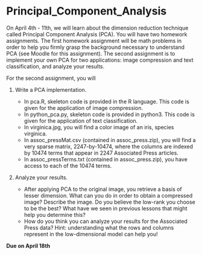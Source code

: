 # Principal_Component_Analysis

On April 4th - 11th, we will learn about the dimension reduction technique called Principal Component Analysis (PCA).  You will have two homework assignments.  The first homework assignment will be math problems in order to help you firmly grasp the background necessary to understand PCA (see Moodle for this assignment).  The second assignment is to implement your own PCA for two applications: image compression and text classification, and analyze your results.

For the second assignment, you will

1. Write a PCA implementation.  
    * In pca.R, skeleton code is provided in the R language.  This code is given for the application of image compression.
    * In python_pca.py, skeleton code is provided in python3.  This code is given for the application of text classification.
    * In virginica.jpg, you will find a color image of an iris, species virginica.
    * In assoc_pressMat.csv (contained in assoc_press.zip), you will find a very sparse matrix, 2247-by-10474, where the columns are indexed by 10474 terms that appear in 2247 Associated Press articles.
    * In assoc_pressTerms.txt (contained in assoc_press.zip), you have access to each of the 10474 terms.

2. Analyze your results.  
    * After applying PCA to the original image, you retrieve a basis of lesser dimension.  What can you do in order to obtain a compressed image?  Describe the image.  Do you believe the low-rank you choose to be the best?  What have we seen in previous lessons that might help you determine this?
    * How do you think you can analyze your results for the Associated Press data?  Hint: understanding what the rows and columns represent in the low-dimensional model can help you!

**Due on April 18th**
